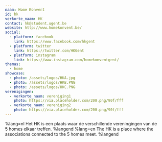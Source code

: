 ```yaml
---
naam: Home Konvent
id: hk
verkorte_naam: HK
contact: hk@student.ugent.be
website: http://www.homekonvent.be/
social:
  - platform: facebook
    link: https://www.facebook.com/hkgent
  - platform: twitter
    link: https://twitter.com/HKGent
  - platform: instagram
    link: https://www.instagram.com/homekonventgent/
themas:
  - home
showcase:
  - photo: /assets/logos/HKA.jpg
  - photo: /assets/logos/HKB.PNG
  - photo: /assets/logos/HKC.PNG
verenigingen:
  - verkorte_naam: vereniging1
    photo: https://via.placeholder.com/200.png/90f/fff
  - verkorte_naam: vereniging2
    photo: https://via.placeholder.com/200.png/90f/fff
---
```


%lang=nl Het HK is een plaats waar de verschillende vereningingen van de 5 homes elkaar treffen. %langend %lang=en The HK is a place where the associations connected to the 5 homes meet. %langend
